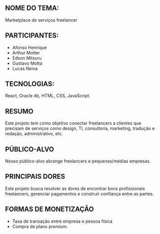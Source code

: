 ## NOME DO TEMA:
Marketplace de serviços freelancer

## PARTICIPANTES:
- Afonso Henrique
- Arthur Motter
- Edson Mitsuru
- Gustavo Motta
- Lucas Neiva

## TECNOLOGIAS:
React, Oracle db, HTML, CSS, JavaScript.

## RESUMO
Este projeto tem como objetivo conectar freelancers a clientes que precisam de serviços como design, TI, consultoria, marketing, tradução e redação, administrativo, etc.

## PÚBLICO-ALVO
Nosso público-alvo abrange freelancers e pequenas/médias empresas.

## PRINCIPAIS DORES
Este projeto busca resolver as dores de encontrar bons profissionais freelancers, gerenciar pagamentos e construir confiança entre as partes.

## FORMAS DE MONETIZAÇÃO
- Taxa de transação entre empresa e pessoa física
- Compra de plano premium.
